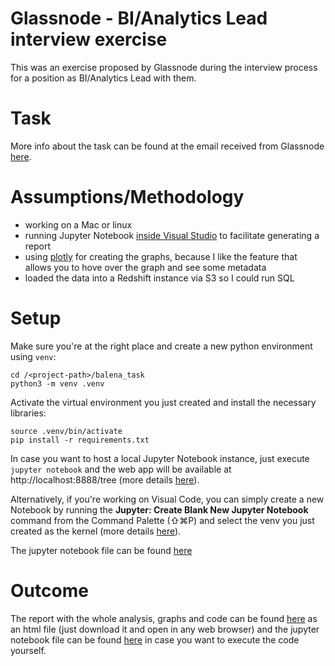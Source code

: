 # Glassnode - BI/Analytics Lead interview exercise

This was an exercise proposed by Glassnode during the interview process for a position as BI/Analytics Lead with them.

# Task

More info about the task can be found at the email received from Glassnode [here](files/bi_lead_challenge.pdf).

# Assumptions/Methodology
- working on a Mac or linux
- running Jupyter Notebook [inside Visual Studio](https://code.visualstudio.com/docs/datascience/jupyter-notebooks) to facilitate generating a report
- using [plotly](https://plotly.com/) for creating the graphs, because I like the feature that allows you to hove over the graph and see some metadata
- loaded the data into a Redshift instance via S3 so I could run SQL

# Setup

Make sure you're at the right place and create a new python environment using `venv`:
```
cd /<project-path>/balena_task
python3 -m venv .venv
```

Activate the virtual environment you just created and install the necessary libraries:
```
source .venv/bin/activate
pip install -r requirements.txt
```

In case you want to host a local Jupyter Notebook instance, just execute `jupyter notebook` and the web app will be available at http://localhost:8888/tree (more details [here](https://www.dataquest.io/blog/jupyter-notebook-tutorial/)).

Alternatively, if you're working on Visual Code, you can simply create a new Notebook by running the **Jupyter: Create Blank New Jupyter Notebook** command from the Command Palette (⇧⌘P) and select the venv you just created as the kernel (more details [here](https://code.visualstudio.com/docs/datascience/jupyter-notebooks)).

The jupyter notebook file can be found [here](glassnode-challenge-solution.ipynb)

# Outcome

The report with the whole analysis, graphs and code can be found [here](glassnode-challenge-solution.html) as an html file (just download it and open in any web browser) and the jupyter notebook file can be found [here](glassnode-challenge-solution.ipynb) in case you want to execute the code yourself.
